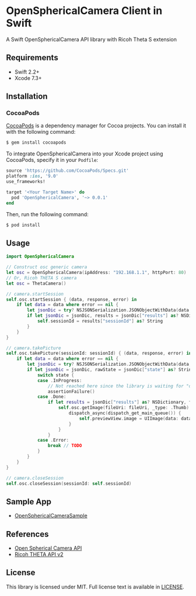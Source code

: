 # OpenSphericalCamera Client in Swift
A Swift OpenSphericalCamera API library with Ricoh Theta S extension

## Requirements

* Swift 2.2+
* Xcode 7.3+

## Installation

### CocoaPods

[CocoaPods](http://cocoapods.org) is a dependency manager for Cocoa projects. You can install it with the following command:

```bash
$ gem install cocoapods
```

To integrate OpenSphericalCamera into your Xcode project using CocoaPods, specify it in your `Podfile`:

```ruby
source 'https://github.com/CocoaPods/Specs.git'
platform :ios, '9.0'
use_frameworks!

target '<Your Target Name>' do
  pod 'OpenSphericalCamera', '~> 0.0.1'
end
```

Then, run the following command:

```bash
$ pod install
```

## Usage

```swift
import OpenSphericalCamera

// Construct osc generic camera
let osc = OpenSphericalCamera(ipAddress: "192.168.1.1", httpPort: 80)
// Or, Ricoh THETA S camera
let osc = ThetaCamera()

// camera.startSession
self.osc.startSession { (data, response, error) in
    if let data = data where error == nil {
        let jsonDic = try? NSJSONSerialization.JSONObjectWithData(data, options: NSJSONReadingOptions.MutableContainers) as! NSDictionary
        if let jsonDic = jsonDic, results = jsonDic["results"] as? NSDictionary {
            self.sessionId = results["sessionId"] as? String
        }
    }
}

// camera.takePicture
self.osc.takePicture(sessionId: sessionId) { (data, response, error) in
    if let data = data where error == nil {
        let jsonDic = try? NSJSONSerialization.JSONObjectWithData(data, options: NSJSONReadingOptions.MutableContainers) as! NSDictionary
        if let jsonDic = jsonDic, rawState = jsonDic["state"] as? String, state = OSCCommandState(rawValue: rawState) {
            switch state {
            case .InProgress:
                // Not reached here since the library is waiting for "done" or "error" internally.
                assertionFailure()
            case .Done:
                if let results = jsonDic["results"] as? NSDictionary, fileUri = results["fileUri"] as? String {
                    self.osc.getImage(fileUri: fileUri, _type: .Thumb) { (data, response, error) in
                        dispatch_async(dispatch_get_main_queue()) {
                            self.previewView.image = UIImage(data: data!)
                        }
                    }
                }
            case .Error:
                break // TODO
            }
        }
    }
}

// camera.closeSession
self.osc.closeSession(sessionId: self.sessionId)
```

## Sample App
* [OpenSphericalCameraSample](https://github.com/tatsu/OpenSphericalCameraSample)

## References
* [Open Spherical Camera API](https://developers.google.com/streetview/open-spherical-camera/)
* [Ricoh THETA API v2](https://developers.theta360.com/en/docs/v2/api_reference/)

## License

This library is licensed under MIT. Full license text is available in [LICENSE](LICENSE.txt).
